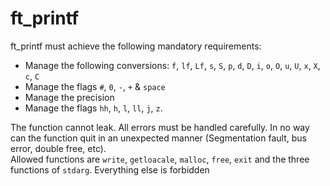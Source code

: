 # ft_printf

ft_printf must achieve the following mandatory requirements:  
  
* Manage the following conversions: `f`, `lf`, `Lf`, `s`, `S`, `p`, `d`, `D`, `i`, `o`, `O`, `u`, `U`, `x`, `X`, `c`, `C`
* Manage the flags `#`, `0`, `-`, `+` & `space`
* Manage the precision
* Manage the flags `hh`, `h`, `l`, `ll`, `j`, `z`.
  
The function cannot leak. All errors must be handled carefully. In no way can the function quit in an unexpected manner (Segmentation fault, bus error, double free, etc).  
Allowed functions are `write`, `getloacale`, `malloc`, `free`, `exit` and the three functions of `stdarg`. Everything else is forbidden
